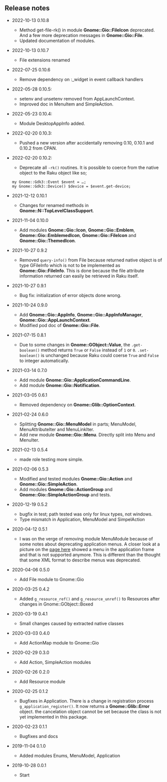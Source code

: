 ## Release notes
* 2022-10-13 0.10.8
  * Method get-file-rk() in module **Gnome::Gio::FileIcon** deprecated. And a few more deprecation messages in **Gnome::Gio::File**.
  * Updated documentation of modules.
  
* 2022-10-13 0.10.7
  * File extensions renamed

* 2022-07-25 0.10.6
  * Remove dependency on :_widget in event callback handlers

<!-- Wrong mods to implement
  * Add module **Gnome::Gio::Emblem**.
  * Add module **Gnome::Gio::EmblemedIcon**.
-->
* 2022-05-28 0.10.5:
  * setenv and unsetenv removed from AppLaunchContext.
  * Improved doc in MenuItem and SimpleAction.

* 2022-05-23 0.10.4:
  * Module DesktopAppInfo added.

* 2022-02-20 0.10.3:
  * Pushed a new version after accidentally removing 0.10, 0.10.1 and 0.10.2 from CPAN.

* 2022-02-20 0.10.2:
  * Deprecate all `-rk()` routines. It is possible to coerce from the native object to the Raku object like so;
  ```
  my Gnome::Gdk3::Event $event = …;
  my Gnome::Gdk3::Device() $device = $event.get-device;
  ```

* 2021-12-12 0.10.1
  * Changes for renamed methods in **Gnome::N::TopLevelClassSupport**.

* 2021-11-04 0.10.0
  * Add modules **Gnome::Gio::Icon**, **Gnome::Gio::Emblem**, **Gnome::Gio::EmblemedIcon**, **Gnome::Gio::FileIcon** and **Gnome::Gio::ThemedIcon**.

* 2021-10-27 0.9.2
  * Removed `query-info()` from File because returned native object is of type GFileInfo which is not to be implemented as **Gnome::Gio::FileInfo**. This is done because the file attribute information returned can easily be retrieved in Raku itself.

* 2021-10-27 0.9.1
  * Bug fix: initialization of error objects done wrong.

* 2021-10-24 0.9.0
  * Add **Gnome::Gio::AppInfo**, **Gnome::Gio::AppInfoManager**, **Gnome::Gio::AppLaunchContext**.
  * Modified pod doc of **Gnome::Gio::File**.

* 2021-07-15 0.8.1
  * Due to some changes in **Gnome::GObject::Value**, the `.get-boolean()` method returns `True` or `False` instead of `1` or `0`. `.set-boolean()` is unchanged because Raku could coerse `True` and `False` to integer automatically.

* 2021-03-14 0.7.0
  * Add module **Gnome::Gio::ApplicationCommandLine**.
  * Add module **Gnome::Gio::Notification**.

* 2021-03-05 0.6.1
  * Removed dependency on **Gnome::Glib::OptionContext**.

* 2021-02-24 0.6.0
  * Splitting **Gnome::Gio::MenuModel** in parts; MenuModel, MenuAttributeIter and MenuLinkIter.
  * Add new module **Gnome::Gio::Menu**. Directly split into Menu and MenuIter.

* 2021-02-13 0.5.4
  * made role testing more simple.

* 2021-02-06 0.5.3
  * Modified and tested modules **Gnome::Gio::Action** and **Gnome::Gio::SimpleAction**.
  * Add modules **Gnome::Gio::ActionGroup** and **Gnome::Gio::SimpleActionGroup** and tests.

* 2020-12-19 0.5.2
  * bugfix in test; path tested was only for linux types, not windows.
  * Type mismatch in Application, MenuModel and SimpelAction

* 2020-04-12 0.5.1
  * I was on the verge of removing module MenuModule because of some notes about deprecating application menus. A closer look at a picture on the [page here](https://wiki.gnome.org/HowDoI/ApplicationMenu) showed a menu in the application frame and that is not supported anymore. This is different than the thought that some XML format to describe menus was deprecated.

* 2020-04-06 0.5.0
  * Add File module to Gnome::Gio

* 2020-03-25 0.4.2
  * Added `g_resource_ref()` and `g_resource_unref()` to Resources after changes in Gnome::GObject::Boxed
* 2020-03-19 0.4.1
  * Small changes caused by extracted native classes

* 2020-03-03 0.4.0
  * Add ActionMap module to Gnome::Gio

* 2020-02-29 0.3.0
  * Add Action, SimpleAction modules

* 2020-02-26 0.2.0
  * Add Resource module

* 2020-02-25 0.1.2
  * Bugfixes in Application. There is a change in registration process `g_application_register()`. It now returns a **Gnome::Glib::Error** object. the cancelation object cannot be set because the class is not yet implemented in this package.

* 2020-02-23 0.1.1
  * Bugfixes and docs

* 2019-11-04 0.1.0
  * Added modules Enums, MenuModel, Application

* 2019-10-28 0.0.1
  * Start
